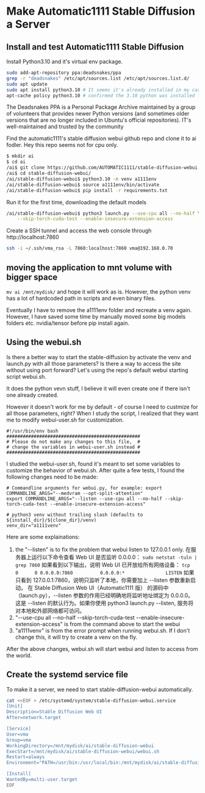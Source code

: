 # Make Automatic1111 Stable Diffusion a Server

## Install and test Automatic1111 Stable Diffusion 
Install Python3.10 and it's virtual env package.
```bash
sudo add-apt-repository ppa:deadsnakes/ppa
grep -r "deadsnakes" /etc/apt/sources.list /etc/apt/sources.list.d/
sudo apt update
sudo apt install python3.10 # It seems it's already installed in my case
apt-cache policy python3.10 # confirmed the 3.10 python was installed from unbuntu official repo
```
The Deadsnakes PPA is a Personal Package Archive maintained by a group of volunteers that provides newer Python versions (and sometimes older versions that are no longer included in Ubuntu's official repositories). IT's well-maintained and trusted by the community

Find the automatic1111's stable diffusion webui github repo and clone it to ai fodler. Hey this repo seems not for cpu only.
```bash
$ mkdir ai
$ cd ai
/ai$ git clone https://github.com/AUTOMATIC1111/stable-diffusion-webui.git
/ai$ cd stable-diffusion-webui/
/ai/stable-diffusion-webui$ python3.10 -m venv a1111env
/ai/stable-diffusion-webui$ source a1111env/bin/activate
/ai/stable-diffusion-webui$ pip install -r requirements.txt
```
Run it for the first time, downloading the default models 
```bash
/ai/stable-diffusion-webui$ python3 launch.py --use-cpu all --no-half \
    --skip-torch-cuda-test --enable-insecure-extension-access
```
Create a SSH tunnel and access the web console through http://localhost:7860
```bash
ssh -i ~/.ssh/vma_rsa -L 7860:localhost:7860 vma@192.168.0.70
```

## moving the application to mnt volume with bigger space

```mv ai /mnt/mydisk/``` and hope it will work as is. However, the python venv has a lot of hardcoded path in scripts and even binary files.

Eventually I have to remove the a1111env folder and recreate a venv again. However, I have saved some time by manually moved some big models folders etc. nvidia/tensor before pip install again. 

## Using the webui.sh
Is there a better way to start the stable-diffusion by activate the venv and launch.py with all those parameters? Is there a way to access the site without using port forward? Let's using the repo's default webui starting script webui.sh. 

It does the python vevn stuff, I believe it will even create one if there isn't one already created.

However it doesn't work for me by default - of course I need to custmize for all those parameters, right? When I study the script, I realized that they want me to modify webui-user.sh for customization.
```
#!/usr/bin/env bash
#################################################
# Please do not make any changes to this file,  #
# change the variables in webui-user.sh instead #
#################################################
```
I studied the webui-user.sh, found it's meant to set some variables to customize the behavior of webui.sh. After quite a few tests, I found the following changes need to be made:
```
# Commandline arguments for webui.py, for example: export COMMANDLINE_ARGS="--medvram --opt-split-attention"
export COMMANDLINE_ARGS="--listen --use-cpu all --no-half --skip-torch-cuda-test --enable-insecure-extension-access"

# python3 venv without trailing slash (defaults to ${install_dir}/${clone_dir}/venv)
venv_dir="a1111venv"
```
Here are some explainations:

1. the "--listen" is to fix the problem that webui listen to 127.0.0.1 only. 
在服务器上运行以下命令查看 Web UI 是否监听 0.0.0.0：
```sudo netstat -tuln | grep 7860```
如果看到以下输出，说明 Web UI 已开放给所有网络设备：
```tcp        0      0 0.0.0.0:7860          0.0.0.0:*               LISTEN```
如果只看到 127.0.0.1:7860，说明只监听了本地，你需要加上 --listen 参数重新启动。
在 Stable Diffusion Web UI（Automatic1111 版） 的源码中（launch.py），--listen 参数的作用已经明确地将监听地址绑定为 0.0.0.0。这是 --listen 的默认行为。如果你使用 python3 launch.py --listen, 服务将对本地和外部网络都可访问。
1. "--use-cpu all --no-half --skip-torch-cuda-test --enable-insecure-extension-access" is from the command above to start the webui
1. "a1111venv" is from the error prompt when running webui.sh. If I don't change this, it will try to create a venv on the fly.

After the above changes, webui.sh will start webui and listen to access from the world.

## Create the systemd service file
To make it a server, we need to start stable-diffusion-webui automatically.

```bash
cat <<EOF > /etc/systemd/system/stable-diffusion-webui.service
[Unit]
Description=Stable Diffusion Web UI
After=network.target

[Service]
User=vma
Group=vma
WorkingDirectory=/mnt/mydisk/ai/stable-diffusion-webui
ExecStart=/mnt/mydisk/ai/stable-diffusion-webui/webui.sh
Restart=always
Environment="PATH=/usr/bin:/usr/local/bin:/mnt/mydisk/ai/stable-diffusion-webui/a1111venv/bin"

[Install]
WantedBy=multi-user.target
EOF
```
